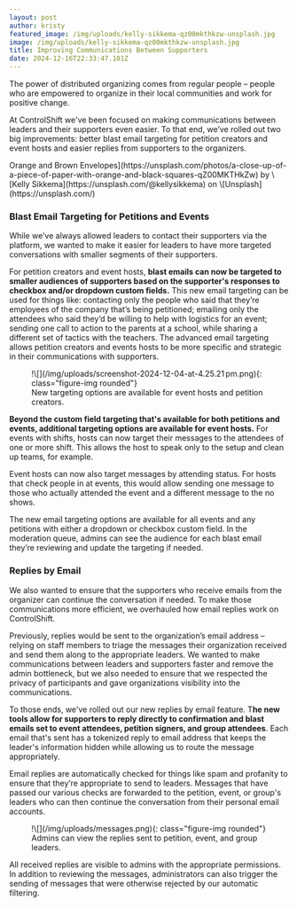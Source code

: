 ```yaml
---
layout: post
author: kristy
featured_image: /img/uploads/kelly-sikkema-qz00mkthkzw-unsplash.jpg
image: /img/uploads/kelly-sikkema-qz00mkthkzw-unsplash.jpg
title: Improving Communications Between Supporters
date: 2024-12-16T22:33:47.101Z
---
```

The power of distributed organizing comes from regular people – people who are empowered to organize in their local communities and work for positive change.

At ControlShift we've been focused on making communications between leaders and their supporters even easier. To that end, we’ve rolled out two big improvements: better blast email targeting for petition creators and event hosts and easier replies from supporters to the organizers.

<figcaption class="figure-caption" markdown="1">
Orange and Brown Envelopes](https://unsplash.com/photos/a-close-up-of-a-piece-of-paper-with-orange-and-black-squares-qZ00MKTHkZw) by \[Kelly Sikkema](https://unsplash.com/@kellysikkema) on \[Unsplash](https://unsplash.com/)
</figcaption>

### Blast Email Targeting for Petitions and Events

While we’ve always allowed leaders to contact their supporters via the platform, we wanted to make it easier for leaders to have more targeted conversations with smaller segments of their supporters. 

For petition creators and event hosts, **blast emails can now be targeted to smaller audiences of supporters based on the supporter's responses to checkbox and/or dropdown custom fields.** This new email targeting can be used for things like: contacting only the people who said that they’re employees of the company that’s being petitioned; emailing only the attendees who said they’d be willing to help with logistics for an event; sending one call to action to the parents at a school, while sharing a different set of tactics with the teachers. The advanced email targeting allows petition creators and events hosts to be more specific and strategic in their communications with supporters.

<figure markdown="1">
!\[](/img/uploads/screenshot-2024-12-04-at-4.25.21 pm.png){: class="figure-img rounded"}

<figcaption class="figure-caption" markdown="1">
New targeting options are available for event hosts and petition creators. 
</figcaption>
</figure>

**Beyond the custom field targeting that's available for both petitions and events, additional targeting options are available for event hosts.** For events with shifts, hosts can now target their messages to the attendees of one or more shift. This allows the host to speak only to the setup and clean up teams, for example. 

Event hosts can now also target messages by attending status. For hosts that check people in at events, this would allow sending one message to those who actually attended the event and a different message to the no shows. 

The new email targeting options are available for all events and any petitions with either a dropdown or checkbox custom field. In the moderation queue, admins can see the audience for each blast email they’re reviewing and update the targeting if needed.

### Replies by Email

We also wanted to ensure that the supporters who receive emails from the organizer can continue the conversation if needed. To make those communications more efficient, we overhauled how email replies work on ControlShift. 

Previously, replies would be sent to the organization’s email address – relying on staff members to triage the messages their organization received and send them along to the appropriate leaders. We wanted to make communications between leaders and supporters faster and remove the admin bottleneck, but we also needed to ensure that we respected the  privacy of participants and gave organizations visibility into the communications. 

To those ends, we've rolled out our new replies by email feature. T**he new tools allow for supporters to reply directly to confirmation and blast emails set to event attendees, petition signers, and group attendees**. Each email that's sent has a tokenized reply to email address that keeps the leader's information hidden while allowing us to route the message appropriately. 

Email replies are automatically checked for things like spam and profanity to ensure that they’re appropriate to send to leaders. Messages that have passed our various checks are forwarded to the petition, event, or group's leaders who can then continue the conversation from their personal email accounts. 

<figure markdown="1">
!\[](/img/uploads/messages.png){: class="figure-img rounded"}

<figcaption class="figure-caption" markdown="1">
Admins can view the replies sent to petition, event, and group leaders. 
</figcaption>
</figure>

All received replies are visible to admins with the appropriate permissions. In addition to reviewing the messages, administrators can also trigger the sending of messages that were otherwise rejected by our automatic filtering.